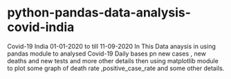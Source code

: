 # python-pandas-data-analysis-covid-india
Covid-19 India 01-01-2020 to till 11-09-2020  In This Data anaysis in using pandas module to analysed Covid-19 Daily bases pn new cases , new deaths and new tests and more other details then using matplotlib module to plot some graph of death rate ,positive_case_rate and some other details.
